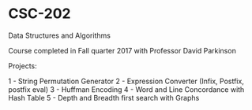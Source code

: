 # CSC-202
Data Structures and Algorithms


Course completed in Fall quarter 2017 with Professor David Parkinson

Projects: 

1 - String Permutation Generator
2 - Expression Converter (Infix, Postfix, postfix eval)
3 - Huffman Encoding
4 - Word and Line Concordance with Hash Table
5 - Depth and Breadth first search with Graphs



